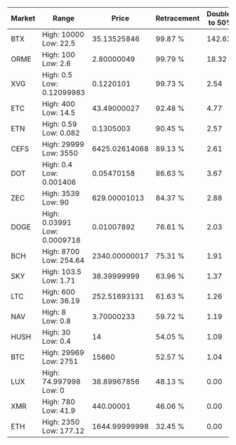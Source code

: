 | Market | Range | Price| Retracement | Doubles to 50% |
| --- | --- | --- | --- | --- |
| BTX | High: 10000<br />Low: 22.5 | 35.13525846 | 99.87 % | 142.63 |
| ORME | High: 100<br />Low: 2.6 | 2.80000049 | 99.79 % | 18.32 |
| XVG | High: 0.5<br />Low: 0.12099983 | 0.1220101 | 99.73 % | 2.54 |
| ETC | High: 400<br />Low: 14.5 | 43.49000027 | 92.48 % | 4.77 |
| ETN | High: 0.59<br />Low: 0.082 | 0.1305003 | 90.45 % | 2.57 |
| CEFS | High: 29999<br />Low: 3550 | 6425.02614068 | 89.13 % | 2.61 |
| DOT | High: 0.4<br />Low: 0.001406 | 0.05470158 | 86.63 % | 3.67 |
| ZEC | High: 3539<br />Low: 90 | 629.00001013 | 84.37 % | 2.88 |
| DOGE | High: 0.03991<br />Low: 0.0009718 | 0.01007892 | 76.61 % | 2.03 |
| BCH | High: 8700<br />Low: 254.64 | 2340.00000017 | 75.31 % | 1.91 |
| SKY | High: 103.5<br />Low: 1.71 | 38.39999999 | 63.96 % | 1.37 |
| LTC | High: 600<br />Low: 36.19 | 252.51693131 | 61.63 % | 1.26 |
| NAV | High: 8<br />Low: 0.8 | 3.70000233 | 59.72 % | 1.19 |
| HUSH | High: 30<br />Low: 0.4 | 14 | 54.05 % | 1.09 |
| BTC | High: 29969<br />Low: 2751 | 15660 | 52.57 % | 1.04 |
| LUX | High: 74.997998<br />Low: 0 | 38.89967856 | 48.13 % | 0.00 |
| XMR | High: 780<br />Low: 41.9 | 440.00001 | 46.06 % | 0.00 |
| ETH | High: 2350<br />Low: 177.12 | 1644.99999998 | 32.45 % | 0.00 |
